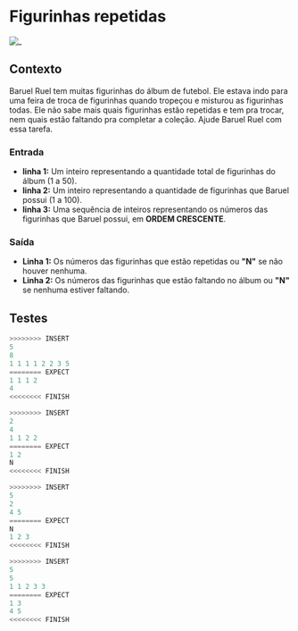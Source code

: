 # Figurinhas repetidas

![_](https://raw.githubusercontent.com/qxcodefup/arcade/master/base/baruel/cover.jpg)

## Contexto

Baruel Ruel tem muitas figurinhas do álbum de futebol. Ele estava indo para uma feira de troca de figurinhas quando tropeçou e misturou as figurinhas todas. Ele não sabe mais quais figurinhas estão repetidas e tem pra trocar, nem quais estão faltando pra completar a coleção. Ajude Baruel Ruel com essa tarefa.

### Entrada

- **linha 1:** Um inteiro representando a quantidade total de figurinhas do álbum (1 a 50).
- **linha 2:** Um inteiro representando a quantidade de figurinhas que Baruel possui (1 a 100).
- **linha 3:** Uma sequência de inteiros representando os números das figurinhas que Baruel possui, em **ORDEM CRESCENTE**.

### Saída

- **Linha 1:** Os números das figurinhas que estão repetidas ou **"N"** se não houver nenhuma.
- **Linha 2:** Os números das figurinhas que estão faltando no álbum ou **"N"** se nenhuma estiver faltando.

## Testes

```py
>>>>>>>> INSERT
5
8
1 1 1 1 2 2 3 5
======== EXPECT
1 1 1 2
4
<<<<<<<< FINISH
```

```py
>>>>>>>> INSERT
2
4
1 1 2 2
======== EXPECT
1 2
N
<<<<<<<< FINISH
```

```py
>>>>>>>> INSERT
5
2
4 5
======== EXPECT
N
1 2 3
<<<<<<<< FINISH
```

```py
>>>>>>>> INSERT
5
5
1 1 2 3 3
======== EXPECT
1 3
4 5
<<<<<<<< FINISH
```
